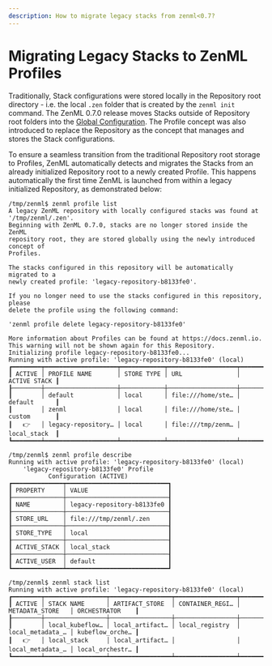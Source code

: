```yaml
---
description: How to migrate legacy stacks from zenml<0.7?
---
```


# Migrating Legacy Stacks to ZenML Profiles

Traditionally, Stack configurations were stored locally in the Repository root directory - i.e. the local `.zen` folder that is created by the `zenml init` command. The ZenML 0.7.0 release moves Stacks outside of Repository root folders into the [Global Configuration](../../resources/global\_config.md). The Profile concept was also introduced to replace the Repository as the concept that manages and stores the Stack configurations.

To ensure a seamless transition from the traditional Repository root storage to Profiles, ZenML automatically detects and migrates the Stacks from an already initialized Repository root to a newly created Profile. This happens automatically the first time ZenML is launched from within a legacy initialized Repository, as demonstrated below:

```
/tmp/zenml$ zenml profile list
A legacy ZenML repository with locally configured stacks was found at 
'/tmp/zenml/.zen'.
Beginning with ZenML 0.7.0, stacks are no longer stored inside the ZenML 
repository root, they are stored globally using the newly introduced concept of
Profiles.

The stacks configured in this repository will be automatically migrated to a 
newly created profile: 'legacy-repository-b8133fe0'.

If you no longer need to use the stacks configured in this repository, please 
delete the profile using the following command:

'zenml profile delete legacy-repository-b8133fe0'

More information about Profiles can be found at https://docs.zenml.io.
This warning will not be shown again for this Repository.
Initializing profile legacy-repository-b8133fe0...
Running with active profile: 'legacy-repository-b8133fe0' (local)
┏━━━━━━━━┯━━━━━━━━━━━━━━━━━━━━┯━━━━━━━━━━━━┯━━━━━━━━━━━━━━━━━━━┯━━━━━━━━━━━━━━┓
┃ ACTIVE │ PROFILE NAME       │ STORE TYPE │ URL               │ ACTIVE STACK ┃
┠────────┼────────────────────┼────────────┼───────────────────┼──────────────┨
┃        │ default            │ local      │ file:///home/ste… │ default      ┃
┃        │ zenml              │ local      │ file:///home/ste… │ custom       ┃
┃   👉   │ legacy-repository… │ local      │ file:///tmp/zenm… │ local_stack  ┃
┗━━━━━━━━┷━━━━━━━━━━━━━━━━━━━━┷━━━━━━━━━━━━┷━━━━━━━━━━━━━━━━━━━┷━━━━━━━━━━━━━━┛

/tmp/zenml$ zenml profile describe
Running with active profile: 'legacy-repository-b8133fe0' (local)
    'legacy-repository-b8133fe0' Profile     
           Configuration (ACTIVE)            
┏━━━━━━━━━━━━━━┯━━━━━━━━━━━━━━━━━━━━━━━━━━━━┓
┃ PROPERTY     │ VALUE                      ┃
┠──────────────┼────────────────────────────┨
┃ NAME         │ legacy-repository-b8133fe0 ┃
┠──────────────┼────────────────────────────┨
┃ STORE_URL    │ file:///tmp/zenml/.zen     ┃
┠──────────────┼────────────────────────────┨
┃ STORE_TYPE   │ local                      ┃
┠──────────────┼────────────────────────────┨
┃ ACTIVE_STACK │ local_stack                ┃
┠──────────────┼────────────────────────────┨
┃ ACTIVE_USER  │ default                    ┃
┗━━━━━━━━━━━━━━┷━━━━━━━━━━━━━━━━━━━━━━━━━━━━┛

/tmp/zenml$ zenml stack list
Running with active profile: 'legacy-repository-b8133fe0' (local)
┏━━━━━━━━┯━━━━━━━━━━━━━━━━━┯━━━━━━━━━━━━━━━━━┯━━━━━━━━━━━━━━━━━┯━━━━━━━━━━━━━━━━━━┯━━━━━━━━━━━━━━━━━┓
┃ ACTIVE │ STACK NAME      │ ARTIFACT_STORE  │ CONTAINER_REGI… │ METADATA_STORE   │ ORCHESTRATOR    ┃
┠────────┼─────────────────┼─────────────────┼─────────────────┼──────────────────┼─────────────────┨
┃        │ local_kubeflow… │ local_artifact… │ local_registry  │ local_metadata_… │ kubeflow_orche… ┃
┃   👉   │ local_stack     │ local_artifact… │                 │ local_metadata_… │ local_orchestr… ┃
┗━━━━━━━━┷━━━━━━━━━━━━━━━━━┷━━━━━━━━━━━━━━━━━┷━━━━━━━━━━━━━━━━━┷━━━━━━━━━━━━━━━━━━┷━━━━━━━━━━━━━━━━━┛
```
